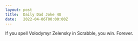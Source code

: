 ```yaml
---
layout: post
title:  Daily Dad Joke 4U
date:   2022-04-06T00:00:00Z
---
```

If you spell Volodymyr Zelensky in Scrabble, you win. Forever.
